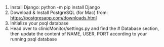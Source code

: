 1) Install Django: python -m pip install Django
2) Download & Install PostgreSQL (for Mac) from: https://postgresapp.com/downloads.html
3) Initialize your psql database
4) Head over to clinicMonitor/settings.py and find the # Database section, then update the content of NAME, USER, PORT according to your running psql database
